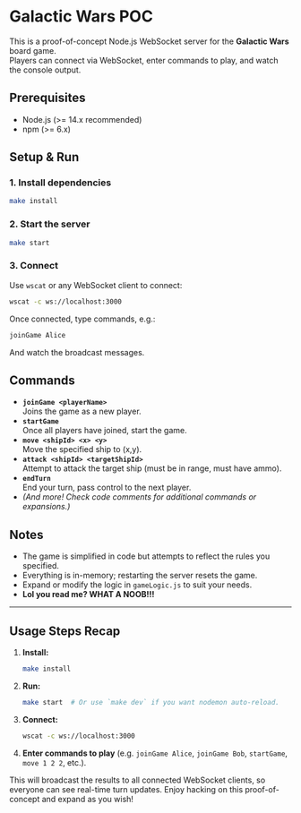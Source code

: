 # Galactic Wars POC

This is a proof-of-concept Node.js WebSocket server for the **Galactic Wars** board game.  
Players can connect via WebSocket, enter commands to play, and watch the console output.  

## Prerequisites
- Node.js (>= 14.x recommended)
- npm (>= 6.x)

## Setup & Run

### 1. Install dependencies  
```bash
make install
```

### 2. Start the server  
```bash
make start
```

### 3. Connect  
Use `wscat` or any WebSocket client to connect:
```bash
wscat -c ws://localhost:3000
```

Once connected, type commands, e.g.:
```bash
joinGame Alice
```
And watch the broadcast messages.

## Commands

- **`joinGame <playerName>`**  
  Joins the game as a new player.
- **`startGame`**  
  Once all players have joined, start the game.
- **`move <shipId> <x> <y>`**  
  Move the specified ship to (x,y).
- **`attack <shipId> <targetShipId>`**  
  Attempt to attack the target ship (must be in range, must have ammo).
- **`endTurn`**  
  End your turn, pass control to the next player.
- *(And more! Check code comments for additional commands or expansions.)*

## Notes

- The game is simplified in code but attempts to reflect the rules you specified.
- Everything is in-memory; restarting the server resets the game.
- Expand or modify the logic in `gameLogic.js` to suit your needs.
- **Lol you read me? WHAT A NOOB!!!**

---

## Usage Steps Recap

1. **Install:**
   ```bash
   make install
   ```
2. **Run:**
   ```bash
   make start  # Or use `make dev` if you want nodemon auto-reload.
   ```
3. **Connect:**
   ```bash
   wscat -c ws://localhost:3000
   ```
4. **Enter commands to play** (e.g. `joinGame Alice`, `joinGame Bob`, `startGame`, `move 1 2 2`, etc.).

This will broadcast the results to all connected WebSocket clients, so everyone can see real-time turn updates. Enjoy hacking on this proof-of-concept and expand as you wish!
